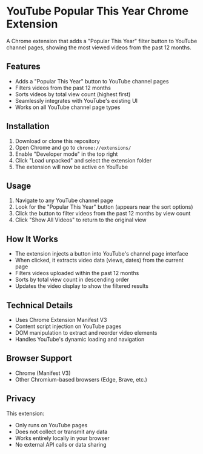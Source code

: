 # YouTube Popular This Year Chrome Extension

A Chrome extension that adds a "Popular This Year" filter button to YouTube channel pages, showing the most viewed videos from the past 12 months.

## Features

- Adds a "Popular This Year" button to YouTube channel pages
- Filters videos from the past 12 months
- Sorts videos by total view count (highest first)
- Seamlessly integrates with YouTube's existing UI
- Works on all YouTube channel page types

## Installation

1. Download or clone this repository
2. Open Chrome and go to `chrome://extensions/`
3. Enable "Developer mode" in the top right
4. Click "Load unpacked" and select the extension folder
5. The extension will now be active on YouTube

## Usage

1. Navigate to any YouTube channel page
2. Look for the "Popular This Year" button (appears near the sort options)
3. Click the button to filter videos from the past 12 months by view count
4. Click "Show All Videos" to return to the original view

## How It Works

- The extension injects a button into YouTube's channel page interface
- When clicked, it extracts video data (views, dates) from the current page
- Filters videos uploaded within the past 12 months
- Sorts by total view count in descending order
- Updates the video display to show the filtered results

## Technical Details

- Uses Chrome Extension Manifest V3
- Content script injection on YouTube pages
- DOM manipulation to extract and reorder video elements
- Handles YouTube's dynamic loading and navigation

## Browser Support

- Chrome (Manifest V3)
- Other Chromium-based browsers (Edge, Brave, etc.)

## Privacy

This extension:
- Only runs on YouTube pages
- Does not collect or transmit any data
- Works entirely locally in your browser
- No external API calls or data sharing
